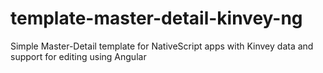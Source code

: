 # template-master-detail-kinvey-ng
Simple Master-Detail template for NativeScript apps with Kinvey data and support for editing using Angular
